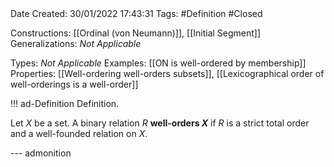 <br />
<br />

Date Created: 30/01/2022 17:43:31
Tags: #Definition #Closed 

Constructions: [[Ordinal (von Neumann)]], [[Initial Segment]]
Generalizations: _Not Applicable_

Types: _Not Applicable_
Examples: [[ON is well-ordered by membership]]
Properties: [[Well-ordering well-orders subsets]], [[Lexicographical order of well-orderings is a well-order]]

!!! ad-Definition Definition.

Let $X$ be a set. A binary relation $R$ **well-orders $X$** if $R$ is a strict total order and a well-founded relation on $X$.

--- admonition

